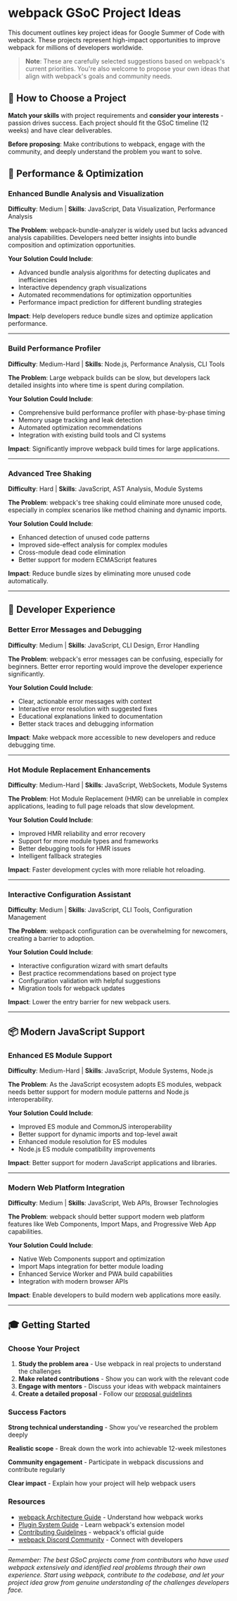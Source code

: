 # webpack GSoC Project Ideas

This document outlines key project ideas for Google Summer of Code with webpack. These projects represent high-impact opportunities to improve webpack for millions of developers worldwide.

> **Note**: These are carefully selected suggestions based on webpack's current priorities. You're also welcome to propose your own ideas that align with webpack's goals and community needs.

## 🎯 How to Choose a Project

**Match your skills** with project requirements and **consider your interests** - passion drives success. Each project should fit the GSoC timeline (12 weeks) and have clear deliverables.

**Before proposing**: Make contributions to webpack, engage with the community, and deeply understand the problem you want to solve.

## 🚀 Performance & Optimization

### Enhanced Bundle Analysis and Visualization

**Difficulty**: Medium | **Skills**: JavaScript, Data Visualization, Performance Analysis

**The Problem**: webpack-bundle-analyzer is widely used but lacks advanced analysis capabilities. Developers need better insights into bundle composition and optimization opportunities.

**Your Solution Could Include**:
- Advanced bundle analysis algorithms for detecting duplicates and inefficiencies
- Interactive dependency graph visualizations
- Automated recommendations for optimization opportunities
- Performance impact prediction for different bundling strategies

**Impact**: Help developers reduce bundle sizes and optimize application performance.

---

### Build Performance Profiler

**Difficulty**: Medium-Hard | **Skills**: Node.js, Performance Analysis, CLI Tools

**The Problem**: Large webpack builds can be slow, but developers lack detailed insights into where time is spent during compilation.

**Your Solution Could Include**:
- Comprehensive build performance profiler with phase-by-phase timing
- Memory usage tracking and leak detection
- Automated optimization recommendations
- Integration with existing build tools and CI systems

**Impact**: Significantly improve webpack build times for large applications.

---

### Advanced Tree Shaking

**Difficulty**: Hard | **Skills**: JavaScript, AST Analysis, Module Systems

**The Problem**: webpack's tree shaking could eliminate more unused code, especially in complex scenarios like method chaining and dynamic imports.

**Your Solution Could Include**:
- Enhanced detection of unused code patterns
- Improved side-effect analysis for complex modules
- Cross-module dead code elimination
- Better support for modern ECMAScript features

**Impact**: Reduce bundle sizes by eliminating more unused code automatically.

---

## 🔧 Developer Experience

### Better Error Messages and Debugging

**Difficulty**: Medium | **Skills**: JavaScript, CLI Design, Error Handling

**The Problem**: webpack's error messages can be confusing, especially for beginners. Better error reporting would improve the developer experience significantly.

**Your Solution Could Include**:
- Clear, actionable error messages with context
- Interactive error resolution with suggested fixes
- Educational explanations linked to documentation
- Better stack traces and debugging information

**Impact**: Make webpack more accessible to new developers and reduce debugging time.

---

### Hot Module Replacement Enhancements

**Difficulty**: Medium-Hard | **Skills**: JavaScript, WebSockets, Module Systems

**The Problem**: Hot Module Replacement (HMR) can be unreliable in complex applications, leading to full page reloads that slow development.

**Your Solution Could Include**:
- Improved HMR reliability and error recovery
- Support for more module types and frameworks
- Better debugging tools for HMR issues
- Intelligent fallback strategies

**Impact**: Faster development cycles with more reliable hot reloading.

---

### Interactive Configuration Assistant

**Difficulty**: Medium | **Skills**: JavaScript, CLI Tools, Configuration Management

**The Problem**: webpack configuration can be overwhelming for newcomers, creating a barrier to adoption.

**Your Solution Could Include**:
- Interactive configuration wizard with smart defaults
- Best practice recommendations based on project type
- Configuration validation with helpful suggestions
- Migration tools for webpack updates

**Impact**: Lower the entry barrier for new webpack users.

---

## 📦 Modern JavaScript Support

### Enhanced ES Module Support

**Difficulty**: Medium-Hard | **Skills**: JavaScript, Module Systems, Node.js

**The Problem**: As the JavaScript ecosystem adopts ES modules, webpack needs better support for modern module patterns and Node.js interoperability.

**Your Solution Could Include**:
- Improved ES module and CommonJS interoperability
- Better support for dynamic imports and top-level await
- Enhanced module resolution for ES modules
- Node.js ES module compatibility improvements

**Impact**: Better support for modern JavaScript applications and libraries.

---

### Modern Web Platform Integration

**Difficulty**: Medium | **Skills**: JavaScript, Web APIs, Browser Technologies

**The Problem**: webpack should better support modern web platform features like Web Components, Import Maps, and Progressive Web App capabilities.

**Your Solution Could Include**:
- Native Web Components support and optimization
- Import Maps integration for better module loading
- Enhanced Service Worker and PWA build capabilities
- Integration with modern browser APIs

**Impact**: Enable developers to build modern web applications more easily.

---

## 🎓 Getting Started

### Choose Your Project

1. **Study the problem area** - Use webpack in real projects to understand the challenges
2. **Make related contributions** - Show you can work with the relevant code
3. **Engage with mentors** - Discuss your ideas with webpack maintainers
4. **Create a detailed proposal** - Follow our [proposal guidelines](proposal-guidelines.md)

### Success Factors

**Strong technical understanding** - Show you've researched the problem deeply

**Realistic scope** - Break down the work into achievable 12-week milestones

**Community engagement** - Participate in webpack discussions and contribute regularly

**Clear impact** - Explain how your project will help webpack users

### Resources

- [webpack Architecture Guide](webpack-architecture.md) - Understand how webpack works
- [Plugin System Guide](technical-guides/plugin-system.md) - Learn webpack's extension model
- [Contributing Guidelines](https://github.com/webpack/webpack/blob/main/CONTRIBUTING.md) - webpack's official guide
- [webpack Discord Community](https://discord.gg/PebpZRPfJp) - Connect with developers

---

*Remember: The best GSoC projects come from contributors who have used webpack extensively and identified real problems through their own experience. Start using webpack, contribute to the codebase, and let your project idea grow from genuine understanding of the challenges developers face.*
